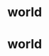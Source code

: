 <!-- # Bantay COVID

## [View it here](https://covid.banguismv.wtf)

![Homepage](https://raw.githubusercontent.com/BanguisMV/bantay-covid-ph/main/preview/Responsive.JPG)

## Built With

- [NextJS](https://nextjs.org/)
- [Vercel](https://vercel.com)
- [Disease SH](https://disease.sh/)
- [Chart JS](https://chartjs.org/)
- [Styled Components](https://styled-components.com/) -->
# world
# world

